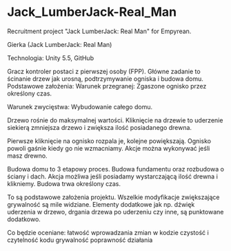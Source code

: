 # Jack_LumberJack-Real_Man
Recruitment project "Jack LumberJack: Real Man" for Empyrean.

Gierka (Jack LumberJack: Real Man)

Technologia: Unity 5.5, GitHub

Gracz kontroler postaci z pierwszej osoby (FPP).
Główne zadanie to ścinanie drzew jak urosną, podtrzymywanie ogniska i budowa domu.
Podstawowe założenia:
Warunek przegranej: Zgaszone ognisko przez określony czas. 

Warunek zwycięstwa: Wybudowanie całego domu.

Drzewo rośnie do maksymalnej wartości. Kliknięcie na drzewie to uderzenie siekierą zmniejsza drzewo i zwiększa ilość posiadanego drewna. 

Pierwsze kliknięcie na ognisko rozpala je, kolejne powiększają. Ognisko powoli gaśnie kiedy go nie wzmacniamy. Akcje można wykonywać jeśli masz drewno. 

Budowa domu to 3 etapowy proces. Budowa fundamentu oraz rozbudowa o ściany i dach. Akcja możliwa jeśli posiadamy wystarczającą ilość drewna i klikniemy. Budowa trwa określony czas.

To są podstawowe założenia projektu. Wszelkie modyfikacje zwiększające grywalność są mile widziane. 
Elementy dodatkowe jak np. dźwięk uderzenia w drzewo, drgania drzewa po uderzeniu czy inne, są punktowane dodatkowo.

Co będzie oceniane:
łatwość wprowadzania zmian w kodzie 
czystość i czytelność kodu
grywalność
poprawność działania
